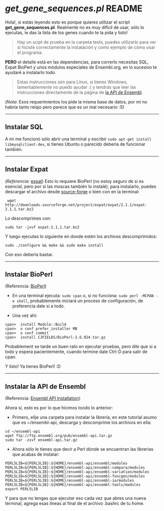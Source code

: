 *get_gene_sequences.pl* README
==============================

Hola!, si estás leyendo esto es porque quieres utilizar el script **get_gene_sequences.pl**. Realmente no es muy dificil de usar, sólo lo ejecutas, le das la lista de los genes cuando te la pida y listo!

 > Hay un scipt de prueba en la carpeta tests, puedes utilizarlo para ver si hiciste correctamente la instalación y como ejemplo de cómo usar el programa.

 **PERO** el detalle está en las dependencias, para correrlo necesitas SQL, Expat BioPerl y unos módulos especiales de Ensembl.org, en lo sucesivo te ayudaré a instalarlo todo.

 > Estas instrucciones són para Linux, si tienes Windows, lamentablemente no puedo ayudar :( y tendrás que leer las instrucciones directamente de la página de [la API de Ensembl](http://feb2014.archive.ensembl.org/info/docs/api/api_installation.html).

 (*Nota*: Esos requerimientos los pide la misma base de datos, por mi no habría tanto relajo pero parece que es un mal necesario :S)

 --------------------------------------------------------

 Instalar SQL
 ------------
 A mi me funcionó sólo abrir una terminal y escribir `sudo apt-get install libmysqlclient-dev`, si tienes Ubuntu o parecido debería de funcionar también.

--------------------------------------------------------

 Instalar Expat
 --------------
 (*Referencia*: [expat](http://expat.sourceforge.net/))
 Esto lo requiere BioPerl (no estoy seguro de si es esencial, pero por si las moscas también lo instalé), para instalarlo, puedes descargar el archivo desde [source-forge](https://sourceforge.net/projects/expat/) o bien con en la terminal:
 ```
  wget http://downloads.sourceforge.net/project/expat/expat/2.1.1/expat-2.1.1.tar.bz2
 ```
 Lo descomprimes con:
 ```
 sudo tar -jxvf expat-2.1.1.tar.bz2
 ```
 Y luego ejecutas lo siguiente en donde estén los archivos descomprimidos:
 ```
sudo ./configure && make && sudo make install
 ```
 Con eso debería bastar.

 --------------------------------------------------------

Instalar BioPerl
----------------
(Referencia: [BioPerl](http://bioperl.org/INSTALL.html))
 - En una terminal ejecuta: `sudo cpan` o, si no funciona: `sudo perl -MCPAN -e shell`, probablemente iniciará un proceso de configuración, de preferencia dale si a todo.

 - Una vez ahí:
 ```
 cpan>  install Module::Build
 cpan>  o conf prefer_installer MB
 cpan>  o conf commit
 cpan>  install CJFIELDS/BioPerl-1.6.924.tar.gz
 ```
 Probablement se tarde un buen rato en ejecutar pruebas, pero dile que si a todo y espera pacientemente, cuando termine dale Ctrl-D para salir de cpan.

Y listo! Ya tienes BioPerl! :D

--------------------------------------------------------

Instalar la API de Ensembl
--------------------------
(Referencia: [Ensembl API Installation](http://feb2014.archive.ensembl.org/info/docs/api/api_installation.html))

Ahora sí, esto es por lo que hicimos toodo lo anterior:

 - Primero, elije una carpeta para instalar la librería, en este tutorial asumo que es ~/ensembl-api, descarga y descomprime los archivos en ella:
 ```
cd ~/ensembl-api
wget ftp://ftp.ensembl.org/pub/ensembl-api.tar.gz
sudo tar -zxvf ensembl-api.tar.gz
 ```

 - Ahora sólo le tienes que decir a Perl dónde se encuentran las librerías que acabas de instalar:
  ```
  PERL5LIB=${PERL5LIB}:${HOME}/ensembl-api/ensembl/modules
  PERL5LIB=${PERL5LIB}:${HOME}/ensembl-api/ensembl-compara/modules
  PERL5LIB=${PERL5LIB}:${HOME}/ensembl-api/ensembl-variation/modules
  PERL5LIB=${PERL5LIB}:${HOME}/ensembl-api/ensembl-funcgen/modules
  PERL5LIB=${PERL5LIB}:${HOME}/ensembl-api/ensembl-io/modules
  PERL5LIB=${PERL5LIB}:${HOME}/ensembl-api/ensembl-tools/modules
  export PERL5LIB
  ```
  Y para que no tengas que ejecutar eso cada vez que abres una nueva terminal, agrega esas líneas al final de el archivo .bashrc de tu home.
